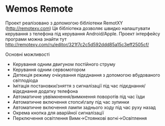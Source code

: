 # Wemos Remote
Проект реалізовано з допомогою бібліотеки RemotXY (http://remotexy.com)
Ця бібліотека дозволяє швидко налаштувати керування з телефона під керування Android/Apple. 
Проект інтерфейсу програми можна знайти тут
http://remotexy.com/ru/editor/321f7c2c5d592ddd85a15c3eff2505cf/


Основні можливості
* Керування одним двигуном постійного струму
* Керування одним сервомотором
* Детекція режиму очікування підєднання з допомогою вбудованого світлодіода
* Імітація постановки/зняття з сигналізації під час підєднання/відєднання додатку телефона
* Автоматичне уввімкнення/вимкнення поворотів під час їзди
* Автоматичне включення стопси\галу під час зупинки
* Автоматичне включення лампи заднього ходу під час руху назад
* Окрема кнопка для аварійної сигналізації
* Перключення освітлення Вимк->Стоянкові вогні->Освітлення
